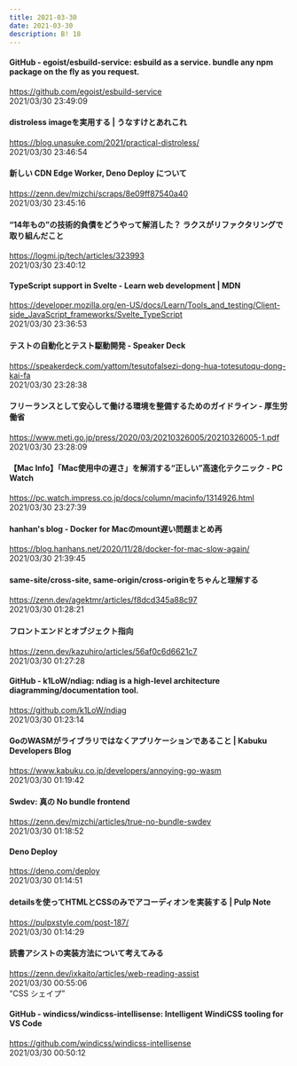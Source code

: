 ```yaml
---
title: 2021-03-30
date: 2021-03-30
description: B! 18
---
```


#### GitHub - egoist/esbuild-service: esbuild as a service. bundle any npm package on the fly as you request.
https://github.com/egoist/esbuild-service<br>
2021/03/30 23:49:09<br>


#### distroless imageを実用する | うなすけとあれこれ
https://blog.unasuke.com/2021/practical-distroless/<br>
2021/03/30 23:46:54<br>


#### 新しい CDN Edge Worker, Deno Deploy について
https://zenn.dev/mizchi/scraps/8e09ff87540a40<br>
2021/03/30 23:45:16<br>


#### “14年もの”の技術的負債をどうやって解消した？ ラクスがリファクタリングで取り組んだこと
https://logmi.jp/tech/articles/323993<br>
2021/03/30 23:40:12<br>


#### TypeScript support in Svelte - Learn web development | MDN
https://developer.mozilla.org/en-US/docs/Learn/Tools_and_testing/Client-side_JavaScript_frameworks/Svelte_TypeScript<br>
2021/03/30 23:36:53<br>


#### テストの自動化とテスト駆動開発 - Speaker Deck
https://speakerdeck.com/yattom/tesutofalsezi-dong-hua-totesutoqu-dong-kai-fa<br>
2021/03/30 23:28:38<br>


#### フリーランスとして安心して働ける環境を整備するためのガイドライン - 厚生労働省
https://www.meti.go.jp/press/2020/03/20210326005/20210326005-1.pdf<br>
2021/03/30 23:28:09<br>


#### 【Mac Info】「Mac使用中の遅さ」を解消する“正しい”高速化テクニック - PC Watch
https://pc.watch.impress.co.jp/docs/column/macinfo/1314926.html<br>
2021/03/30 23:27:39<br>


#### hanhan's blog - Docker for Macのmount遅い問題まとめ再
https://blog.hanhans.net/2020/11/28/docker-for-mac-slow-again/<br>
2021/03/30 21:39:45<br>


#### same-site/cross-site, same-origin/cross-originをちゃんと理解する
https://zenn.dev/agektmr/articles/f8dcd345a88c97<br>
2021/03/30 01:28:21<br>


#### フロントエンドとオブジェクト指向
https://zenn.dev/kazuhiro/articles/56af0c6d6621c7<br>
2021/03/30 01:27:28<br>


#### GitHub - k1LoW/ndiag: ndiag is a high-level architecture diagramming/documentation tool.
https://github.com/k1LoW/ndiag<br>
2021/03/30 01:23:14<br>


#### GoのWASMがライブラリではなくアプリケーションであること | Kabuku Developers Blog
https://www.kabuku.co.jp/developers/annoying-go-wasm<br>
2021/03/30 01:19:42<br>


#### Swdev: 真の No bundle frontend
https://zenn.dev/mizchi/articles/true-no-bundle-swdev<br>
2021/03/30 01:18:52<br>


#### Deno Deploy
https://deno.com/deploy<br>
2021/03/30 01:14:51<br>


#### detailsを使ってHTMLとCSSのみでアコーディオンを実装する | Pulp Note
https://pulpxstyle.com/post-187/<br>
2021/03/30 01:14:29<br>


#### 読書アシストの実装方法について考えてみる
https://zenn.dev/ixkaito/articles/web-reading-assist<br>
2021/03/30 00:55:06<br>
“CSS シェイプ”


#### GitHub - windicss/windicss-intellisense: Intelligent WindiCSS tooling for VS Code
https://github.com/windicss/windicss-intellisense<br>
2021/03/30 00:50:12<br>


